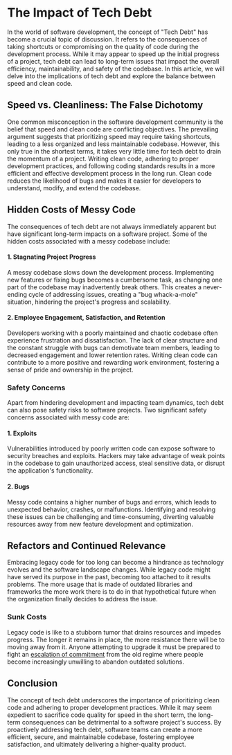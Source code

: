 # The Impact of Tech Debt

In the world of software development, the concept of "Tech Debt" has become a crucial
topic of discussion. It refers to the consequences of taking shortcuts or compromising
on the quality of code during the development process. While it may appear to speed up
the initial progress of a project, tech debt can lead to long-term issues that impact
the overall efficiency, maintainability, and safety of the codebase. In this article, we
will delve into the implications of tech debt and explore the balance between speed and
clean code.

## Speed vs. Cleanliness: The False Dichotomy

One common misconception in the software development community is the belief that speed
and clean code are conflicting objectives. The prevailing argument suggests that
prioritizing speed may require taking shortcuts, leading to a less organized and less
maintainable codebase. However, this only true in the shortest terms, it takes very
little time for tech debt to drain the momentum of a project. Writing clean code,
adhering to proper development practices, and following coding standards results in a
more efficient and effective development process in the long run. Clean code reduces the
likelihood of bugs and makes it easier for developers to understand, modify, and extend
the codebase.

## Hidden Costs of Messy Code

The consequences of tech debt are not always immediately apparent but have significant
long-term impacts on a software project. Some of the hidden costs associated with a
messy codebase include:

#### 1. Stagnating Project Progress

A messy codebase slows down the development process. Implementing new features or
fixing bugs becomes a cumbersome task, as changing one part of the codebase may
inadvertently break others. This creates a never-ending cycle of addressing issues,
creating a "bug whack-a-mole" situation, hindering the project's progress and
scalability.

#### 2. Employee Engagement, Satisfaction, and Retention

Developers working with a poorly maintained and chaotic codebase often experience
frustration and dissatisfaction. The lack of clear structure and the constant struggle
with bugs can demotivate team members, leading to decreased engagement and lower
retention rates. Writing clean code can contribute to a more positive and rewarding work
environment, fostering a sense of pride and ownership in the project.

### Safety Concerns

Apart from hindering development and impacting team dynamics, tech debt can also pose
safety risks to software projects. Two significant safety concerns associated with messy
code are:

#### 1. Exploits

Vulnerabilities introduced by poorly written code can expose software to security
breaches and exploits. Hackers may take advantage of weak points in the codebase to gain
unauthorized access, steal sensitive data, or disrupt the application's functionality.

#### 2. Bugs

Messy code contains a higher number of bugs and errors, which leads to unexpected
behavior, crashes, or malfunctions. Identifying and resolving these issues can be
challenging and time-consuming, diverting valuable resources away from new feature
development and optimization.

## Refactors and Continued Relevance

Embracing legacy code for too long can become a hindrance as technology evolves and the
software landscape changes. While legacy code might have served its purpose in the past,
becoming too attached to it results problems. The more usage that is made of outdated
libraries and frameworks the more work there is to do in that hypothetical future when
the organization finally decides to address the issue.

### Sunk Costs

Legacy code is like to a stubborn tumor that drains resources and impedes progress. The
longer it remains in place, the more resistance there will be to moving away from it.
Anyone attempting to upgrade it must be prepared to fight
an [escalation of commitment](https://en.wikipedia.org/wiki/Escalation_of_commitment)
from the old regime where people become increasingly unwilling to abandon outdated
solutions.

## Conclusion

The concept of tech debt underscores the importance of prioritizing clean code and
adhering to proper development practices. While it may seem expedient to sacrifice code
quality for speed in the short term, the long-term consequences can be detrimental to a
software project's success. By proactively addressing tech debt, software teams can
create a more efficient, secure, and maintainable codebase, fostering employee
satisfaction, and ultimately delivering a higher-quality product.
